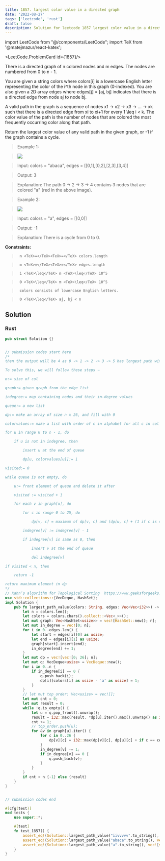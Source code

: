 ```yaml
---
title: 1857. largest color value in a directed graph
date: '2022-08-27'
tags: ['leetcode', 'rust']
draft: false
description: Solution for leetcode 1857 largest color value in a directed graph
---
```

import LeetCode from "@/components/LeetCode";
import TeX from '@matejmazur/react-katex';

<LeetCode.ProblemCard id={1857}/>
 

  There is a directed graph of n colored nodes and m edges. The nodes are numbered from 0 to n - 1.

  

  You are given a string colors where colors[i] is a lowercase English letter representing the color of the i^th node in this graph (0-indexed). You are also given a 2D array edges where edges[j] <TeX>=</TeX> [aj, bj] indicates that there is a directed edge from node aj to node bj.

  

  A valid path in the graph is a sequence of nodes x1 -> x2 -> x3 -> ... -> xk such that there is a directed edge from xi to xi+1 for every 1 <TeX>\leq</TeX> i < k. The color value of the path is the number of nodes that are colored the most frequently occurring color along that path.

  

  Return the largest color value of any valid path in the given graph, or -1 if the graph contains a cycle.

  

   

 >   Example 1:

  

 >   ![](https://assets.leetcode.com/uploads/2021/04/21/leet1.png)

  

  

 >   Input: colors <TeX>=</TeX> "abaca", edges <TeX>=</TeX> [[0,1],[0,2],[2,3],[3,4]]

 >   Output: 3

 >   Explanation: The path 0 -> 2 -> 3 -> 4 contains 3 nodes that are colored "a" (red in the above image).

  

  

 >   Example 2:

  

 >   ![](https://assets.leetcode.com/uploads/2021/04/21/leet2.png)

  

  

 >   Input: colors <TeX>=</TeX> "a", edges <TeX>=</TeX> [[0,0]]

 >   Output: -1

 >   Explanation: There is a cycle from 0 to 0.

  

  

   

  **Constraints:**

  

  

 >   	n <TeX>=</TeX><TeX>=</TeX> colors.length

 >   	m <TeX>=</TeX><TeX>=</TeX> edges.length

 >   	1 <TeX>\leq</TeX> n <TeX>\leq</TeX> 10^5

 >   	0 <TeX>\leq</TeX> m <TeX>\leq</TeX> 10^5

 >   	colors consists of lowercase English letters.

 >   	0 <TeX>\leq</TeX> aj, bj < n


## Solution
### Rust
```rust
pub struct Solution {}


// submission codes start here
/*
then the output will be 4 as 0 -> 1 -> 2 -> 3 -> 5 has longest path with color 'a'.

To solve this, we will follow these steps −

n:= size of col

graph:= given graph from the edge list

indegree:= map containing nodes and their in-degree values

queue:= a new list

dp:= make an array of size n x 26, and fill with 0

colorvalues:= make a list with order of c in alphabet for all c in col

for u in range 0 to n - 1, do

    if u is not in indegree, then

        insert u at the end of queue

        dp[u, colorvalues[u]]:= 1

visited:= 0

while queue is not empty, do

    u:= front element of queue and delete it after

    visited := visited + 1

    for each v in graph[u], do

        for c in range 0 to 25, do

            dp[v, c] = maximum of dp[v, c] and (dp[u, c] + (1 if c is same as colorvalues[v], otherwise 0)

        indegree[v] := indegree[v] - 1

        if indegree[v] is same as 0, then

            insert v at the end of queue

            del indegree[v]

if visited < n, then

    return -1

return maximum element in dp
*/
// Kahn’s algorithm for Topological Sorting  https://www.geeksforgeeks.org/topological-sorting-indegree-based-solution/
use std::collections::{VecDeque, HashSet};
impl Solution {
    pub fn largest_path_value(colors: String, edges: Vec<Vec<i32>>) -> i32 {
        let n = colors.len();
        let colors = colors.chars().collect::<Vec<_>>();
        let mut graph: Vec<HashSet<usize>> = vec![HashSet::new(); n];
        let mut in_degree = vec![0; n];
        for i in 0..edges.len() {
            let start = edges[i][0] as usize;
            let end = edges[i][1] as usize;
            graph[start].insert(end);
            in_degree[end] += 1;
        }
        let mut dp = vec![vec![0; 26]; n];
        let mut q: VecDeque<usize> = VecDeque::new();
        for i in 0..n {
            if in_degree[i] == 0 {
                q.push_back(i);
                dp[i][colors[i] as usize - 'a' as usize] = 1;
            }
        }
        // let mut top_order: Vec<usize> = vec![];
        let mut cnt = 0;
        let mut result = 0;
        while !q.is_empty() {
            let u = q.pop_front().unwrap();
            result = i32::max(result, *dp[u].iter().max().unwrap() as i32);
            cnt += 1;
            // top_order.push(u);
            for &v in graph[u].iter() {
                for c in 0..26 {
                    dp[v][c] = i32::max(dp[v][c], dp[u][c] + if c == colors[v] as usize - 'a' as usize {1} else {0});
                }
                in_degree[v] -= 1;
                if in_degree[v] == 0 {
                    q.push_back(v);
                }
            }
        }
        if cnt < n {-1} else {result}
    }
}


// submission codes end

#[cfg(test)]
mod tests {
    use super::*;

    #[test]
    fn test_1857() {
        assert_eq!(Solution::largest_path_value("iivvvvv".to_string(), vec![vec![0,1],vec![1,2],vec![1,3],vec![2,3],vec![3,4],vec![2,4],vec![3,5],vec![1,5],vec![4,5],vec![5,6]]), 5);
        assert_eq!(Solution::largest_path_value("abaca".to_string(), vec![vec![0,1],vec![0,2],vec![2,3],vec![3,4]]), 3);
        assert_eq!(Solution::largest_path_value("a".to_string(), vec![vec![0,0]]), -1);
    }
}




```
